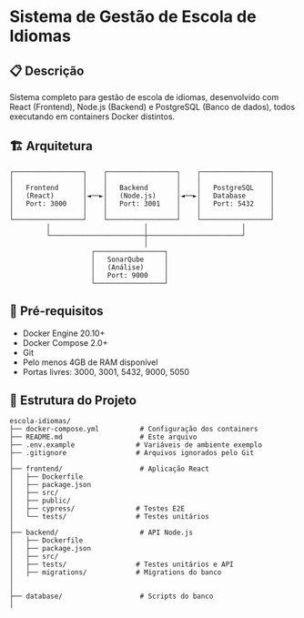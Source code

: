 # Sistema de Gestão de Escola de Idiomas

## 📋 Descrição

Sistema completo para gestão de escola de idiomas, desenvolvido com React (Frontend), Node.js (Backend) e PostgreSQL (Banco de dados), todos executando em containers Docker distintos.

## 🏗️ Arquitetura

```
┌─────────────────┐    ┌─────────────────┐    ┌─────────────────┐
│                 │    │                 │    │                 │
│   Frontend      │    │   Backend       │    │   PostgreSQL    │
│   (React)       │◄──►│   (Node.js)     │◄──►│   Database      │
│   Port: 3000    │    │   Port: 3001    │    │   Port: 5432    │
│                 │    │                 │    │                 │
└─────────────────┘    └─────────────────┘    └─────────────────┘
         │                       │                       │
         └───────────────────────┼───────────────────────┘
                                 │
                    ┌─────────────────┐
                    │   SonarQube     │
                    │   (Análise)     │
                    │   Port: 9000    │
                    └─────────────────┘
```

## 🚀 Pré-requisitos

- Docker Engine 20.10+
- Docker Compose 2.0+
- Git
- Pelo menos 4GB de RAM disponível
- Portas livres: 3000, 3001, 5432, 9000, 5050

## 📁 Estrutura do Projeto

```
escola-idiomas/
├── docker-compose.yml          # Configuração dos containers
├── README.md                   # Este arquivo
├── .env.example               # Variáveis de ambiente exemplo
├── .gitignore                 # Arquivos ignorados pelo Git
│
├── frontend/                   # Aplicação React
│   ├── Dockerfile
│   ├── package.json
│   ├── src/
│   ├── public/
│   ├── cypress/               # Testes E2E
│   └── tests/                 # Testes unitários
│
├── backend/                    # API Node.js
│   ├── Dockerfile
│   ├── package.json
│   ├── src/
│   ├── tests/                 # Testes unitários e API
│   ├── migrations/            # Migrations do banco
│   
│
├── database/                   # Scripts do banco
│